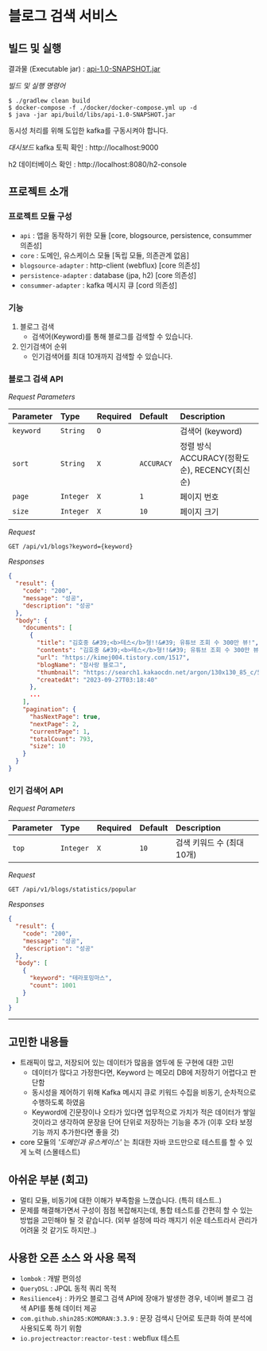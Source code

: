 # 블로그 검색 서비스

## 빌드 및 실행

결과물 (Executable jar) : [api-1.0-SNAPSHOT.jar](https://github.com/jundragon/blog-searcher/blob/main/api-1.0-SNAPSHOT.jar)

*빌드 및 실행 명령어*

```shell
$ ./gradlew clean build
$ docker-compose -f ./docker/docker-compose.yml up -d
$ java -jar api/build/libs/api-1.0-SNAPSHOT.jar
```

동시성 처리를 위해 도입한 kafka를 구동시켜야 합니다.

*대시보드*
kafka 토픽 확인 : http://localhost:9000

h2 데이터베이스 확인 : http://localhost:8080/h2-console

## 프로젝트 소개

### 프로젝트 모듈 구성

- `api` : 앱을 동작하기 위한 모듈 [core, blogsource, persistence, consummer 의존성]
- `core` : 도메인, 유스케이스 모듈 [독립 모듈, 의존관계 없음]
- `blogsource-adapter` : http-client (webflux) [core 의존성]
- `persistence-adapter` : database (jpa, h2) [core 의존성]
- `consummer-adapter` : kafka 메시지 큐 [cord 의존성]

### 기능

1. 블로그 검색
    - 검색어(Keyword)를 통해 블로그를 검색할 수 있습니다.
2. 인기검색어 순위
    - 인기검색어를 최대 10개까지 검색할 수 있습니다.

### 블로그 검색 API

*Request Parameters*

| Parameter | Type      | Required | Default    | Description                        |
|:----------|:----------|:---------|:-----------|:-----------------------------------|
| `keyword` | `String`  | `O`      |            | 검색어 (keyword)                      |
| `sort`    | `String`  | `X`      | `ACCURACY` | 정렬 방식 ACCURACY(정확도순), RECENCY(최신순) |
| `page`    | `Integer` | `X`      | `1`        | 페이지 번호                             |
| `size`    | `Integer` | `X`      | `10`       | 페이지 크기                             |

*Request*

```http request
GET /api/v1/blogs?keyword={keyword}
```

*Responses*

```json
{
  "result": {
    "code": "200",
    "message": "성공",
    "description": "성공"
  },
  "body": {
    "documents": [
      {
        "title": "김호중 &#39;<b>테스</b>형!!&#39; 유튜브 조회 수 300만 뷰!",
        "contents": "김호중 &#39;<b>테스</b>형!!&#39; 유튜브 조회 수 300만 뷰! . 2023년 9월27일 수요일 포스팅주제 ​김호중 [불후의명곡 &#39;<b>테스</b>형!&#39;] 유튜브 조회 수 삼백만 뷰 돌파 축하 ’불후의 명곡 2023 상반기 왕중왕전&#39; 최종 우승곡 <b>테스</b>형!!! ​ 김호중 가수님은 자기만의 스타일로 완벽하게 재해석, 독보적 천상의 목소리로 첫 소절 부터 관중을...",
        "url": "https://kimej004.tistory.com/1517",
        "blogName": "참사랑 블로그",
        "thumbnail": "https://search1.kakaocdn.net/argon/130x130_85_c/5vD1td4LEID",
        "createdAt": "2023-09-27T03:18:40"
      },
      ...
    ],
    "pagination": {
      "hasNextPage": true,
      "nextPage": 2,
      "currentPage": 1,
      "totalCount": 793,
      "size": 10
    }
  }
}
```

### 인기 검색어 API

*Request Parameters*

| Parameter | Type      | Required | Default | Description       |
|:----------|:----------|:---------|:--------|:------------------|
| `top`     | `Integer` | `X`      | `10`    | 검색 키워드 수 (최대 10개) |

*Request*

```http request
GET /api/v1/blogs/statistics/popular
```

*Responses*

```json
{
  "result": {
    "code": "200",
    "message": "성공",
    "description": "성공"
  },
  "body": [
    {
      "keyword": "테라포밍마스",
      "count": 1001
    }
  ]
}
```

---

## 고민한 내용들

- 트래픽이 많고, 저장되어 있는 데이터가 많음을 염두에 둔 구현에 대한 고민
    - 데이터가 많다고 가정한다면, Keyword 는 메모리 DB에 저장하기 어렵다고 판단함
    - 동시성을 제어하기 위해 Kafka 메시지 큐로 키워드 수집을 비동기, 순차적으로 수행하도록 하였음
    - Keyword에 긴문장이나 오타가 있다면 업무적으로 가치가 적은 데이터가 쌓일 것이라고 생각하여 문장을 단어 단위로 저장하는 기능을 추가 (이후 오타 보정기능 까지 추가한다면 좋을 것)
- core 모듈의 *'도메인과 유스케이스'* 는 최대한 자바 코드만으로 테스트를 할 수 있게 노력 (스몰테스트)

## 아쉬운 부분 (회고)

- 멀티 모듈, 비동기에 대한 이해가 부족함을 느꼈습니다. (특히 테스트..)
- 문제를 해결해가면서 구성이 점점 복잡해지는데, 통합 테스트를 간편히 할 수 있는 방법을 고민해야 될 것 같습니다. (외부 설정에 따라 깨지기 쉬운 테스트라서 관리가 어려울 것 같기도 하지만..)

## 사용한 오픈 소스 와 사용 목적

- `lombok` : 개발 편의성
- `QueryDSL` : JPQL 동적 쿼리 목적
- `Resilience4j` : 카카오 블로그 검색 API에 장애가 발생한 경우, 네이버 블로그 검색 API를 통해 데이터 제공
- `com.github.shin285:KOMORAN:3.3.9` : 문장 검색시 단어로 토큰화 하여 분석에 사용되도록 하기 위함
- `io.projectreactor:reactor-test` : webflux 테스트